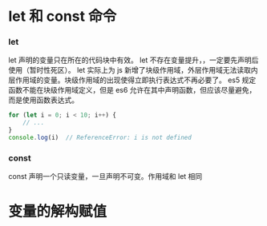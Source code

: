 # let 和 const 命令
### let

let 声明的变量只在所在的代码块中有效。 let 不存在变量提升，，一定要先声明后使用（暂时性死区）。
let 实际上为 js 新增了块级作用域，外层作用域无法读取内层作用域的变量。块级作用域的出现使得立即执行表达式不再必要了。
es5 规定函数不能在块级作用域定义，但是 es6 允许在其中声明函数，但应该尽量避免，而是使用函数表达式。

```js
for (let i = 0; i < 10; i++) {
    // ...
}
console.log(i)  // ReferenceError: i is not defined
```

### const
const 声明一个只读变量，一旦声明不可变。作用域和 let 相同
 

# 变量的解构赋值
